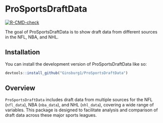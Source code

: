 
<!-- README.md is generated from README.Rmd. Please edit that file -->

# ProSportsDraftData

<!-- badges: start -->

[![R-CMD-check](https://github.com/Ginsburg1/ProSportsDraftData/actions/workflows/R-CMD-check.yaml/badge.svg)](https://github.com/Ginsburg1/ProSportsDraftData/actions/workflows/R-CMD-check.yaml)
<!-- badges: end -->

The goal of ProSportsDraftData is to show draft data from different
sources in the NFL, NBA, and NHL.

## Installation

You can install the development version of ProSportsDraftData like so:

``` r
devtools::install_github("Ginsburg1/ProSportsDraftData")
```

## Overview

`ProSportsDraftData` includes draft data from multiple sources for the NFL (`nfl_data`), NBA (`nba_data`), and NHL (`nhl_data`), covering a wide range of variables. This package is designed to facilitate analysis and comparison of draft data across these major sports leagues.
